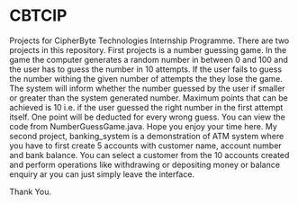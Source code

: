 # CBTCIP
Projects for CipherByte Technologies Internship Programme.
There are two projects in this repository.
First projects is a number guessing game. In the game the computer generates a random number in between 0 and 100 and the user has to guess the number in 10 attempts. If the user fails to guess the number withing the given number of attempts the they lose the game. The system will inform whether the number guessed by the user if smaller or greater than the system generated number. Maximum points that can be achieved is 10 i.e. if the user guessed the right number in the first attempt itself. One point will be deducted for every wrong guess.
You can view the code from NumberGuessGame.java.
Hope you enjoy your time here.
My second project, banking_system is a demonstration of ATM system where you have to first create 5 accounts with customer name, account number and bank balance. You can select a customer from the 10 accounts created and perform operations like withdrawing or depositing money or balance enquiry ar you can just simply leave the interface.

Thank You.
